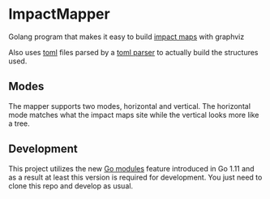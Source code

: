 # ImpactMapper

Golang program that makes it easy to build [impact maps](https://www.impactmapping.org/drawing.html) with graphviz

Also uses [toml](https://github.com/toml-lang/toml) files parsed by a [toml parser](https://github.com/BurntSushi/toml) to actually build the structures used.

## Modes

The mapper supports two modes, horizontal and vertical. The horizontal mode matches what the impact maps site while the vertical looks more like a tree.

## Development

This project utilizes the new [Go modules](https://github.com/golang/go/wiki/Modules) feature introduced in Go 1.11 and as a result at least this version is required for development. You just need to clone this repo and develop as usual.